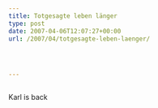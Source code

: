 ```yaml
---
title: Totgesagte leben länger
type: post
date: 2007-04-06T12:07:27+00:00
url: /2007/04/totgesagte-leben-laenger/




---
```

<div class="flickr">
  <a href="http://www.flickr.com/photos/schreibblogade/448491588/"><img src="//farm1.static.flickr.com/214/448491588_2531399e5b.jpg" class="flickr-photo" alt="" /></a></p>

  <p>
    Karl is back
  </p>
</div>
